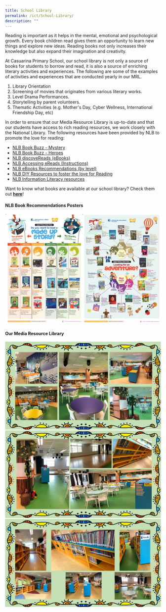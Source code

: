 ```yaml
---
title: School Library
permalink: /ict/School-Library/
description: ""
---
```

Reading is important as it helps in the mental, emotional and psychological growth. Every book children read gives them an opportunity to learn new things and explore new ideas. Reading books not only increases their knowledge but also expand their imagination and creativity.

  

At Casuarina Primary School, our school library is not only a source of books for students to borrow and read, it is also a source of enriching literary activities and experiences. The following are some of the examples of activities and experiences that are conducted yearly in our MRL.

1.  Library Orientation
2.  Screening of movies that originates from various literary works.
3.  Level Drama Performances.
4.  Storytelling by parent volunteers.
5.  Thematic Activities (e.g. Mother's Day, Cyber Wellness, International Friendship Day, etc)

  

In order to ensure that our Media Resource Library is up-to-date and that our students have access to rich reading resources, we work closely with the National Library. The following resources have been provided by NLB to promote the love for reading:

  

*   [NLB Book Buzz - Mystery](https://drive.google.com/file/d/1z90dKFGokc0o-b6pwVETpeard6JuCQ4S/view)
*   [NLB Book Buzz - Heroes](https://drive.google.com/file/d/1ZbP5SCrk9QM-P2m47XuJybxS5sJv2XuQ/view)
*   [NLB discoveReads (eBooks)](https://drive.google.com/file/d/1TPxq3FbrColrC2YDjgdDVve3G-qYqoyp/view)
*   [NLB Accessing eReads (Instructions)](https://drive.google.com/file/d/1FHfr8B00QgbjaRtyJWFAOd_DIcW9Xysd/view)
*   [NLB eBooks Recommendations (by level)](https://eresources.nlb.gov.sg/ereads/DiscoveReads/All?level=p)
*   [NLB DIY Resources to foster the love for Reading](http://www.nlb.gov.sg/discovereads/primary-resources/)
*   [NLB Information Literacy resources](http://www.nlb.gov.sg/discovereads/can-you-sure-vive/)

Want to know what books are available at our school library? Check them out **[here](https://schoolibrary.moe.edu.sg/casuarinapri)**!

#### NLB Book Recommendations Posters

<img src="/images/NLB%20Reading%20Poster%20(Lower%20Primary).jpeg" 
     style="width:50%;float:left"><img src="/images/NLB%20Reading%20Poster%20(Upper%20Primary).jpeg" 
     style="width:50%">
		 
#### Our Media Resource Library

![](/images/LIB%201.jpeg)
![](/images/LIB2.jpeg)
![](/images/LIB3.jpeg)